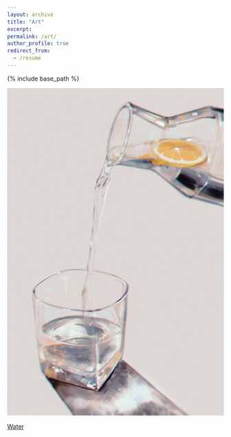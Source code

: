 ```yaml
---
layout: archive
title: "Art"
excerpt: 
permalink: /art/
author_profile: true
redirect_from:
  - /resume
---
```


{% include base_path %}

<img src = '/_pages/cup.png'>

[Water](cup.png)
